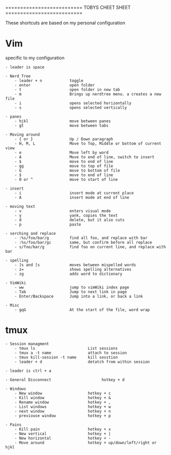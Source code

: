 ========================== TOBYS CHEET SHEET ==========================

These shortcuts are based on my personal configuration


# Vim

specific to my configuration

    - leader is space

    - Nerd Tree    
        - leader + n            toggle
        - enter                 open folder
        - t                     open folder in new tab
        - m                     Brings up nerdtree menu. a creates a new file
        - i                     opens selected horizontally   
        - s                     opens selected vertically
 
    - panes
        - hjkl                  move between panes
        - gt                    move between tabs
    
    - Moving around
        - { or }                Up / Down paragraph
        - H, M, L               Move to Top, Middle or bottom of current view
        - e                     Move left by word
        - A                     Move to end of line, switch to insert
        - $                     move to end of line
        - gg                    move to top of file
        - G                     move to bottom of file
        - $                     move to end of line
        - 0 or ^                move to start of line

    - insert
        - i                     insert mode at current place
        - A                     insert mode at end of line

    - moving text
        - v                     enters visual mode
        - y                     yank, copies the text
        - d                     delete, but it also cuts
        - p                     paste 

    - serching and replace
        - :%s/foo/bar/g         find all foo, and replace with bar
        - :%s/foo/bar/gc        same, but confirm before all replace
        - s/foo/bar/g           find foo on current line, and replace with bar

    - spelling
        - ]s and [s             moves between mispelled words
        - z=                    shows spelling alternatives
        - zg                    adds word to dictionary 

    - VimWiki
        - ww                    jump to vimWiki index page
        - Tab                   Jump to next link in page
        - Enter/Backspace       Jump into a link, or back a link

    - Misc
        - gqG                   At the start of the file, word wrap

# tmux

    - Session managment
        - tmux ls                       List sessions
        - tmux a -t name                attach to session
        - tmux kill-session -t name     kill sesstion
        - leader + d                    detatch from within session

    - leader is ctrl + a

    - General Disconnect                      hotkey + d

    - Windows
        - New window                    hotkey + c
        - Kill window                   hotkey + &
        - Rename window                 hotkey + ,
        - List windows                  hotkey + w
        - next window                   hotkey + n
        - previouse window              hotkey + p

    - Pains    
        - Kill pain                     hotkey + x
        - New vertical                  hotkey + |
        - New horizontal                hotkey + -
        - Move around                   hotkey + up/down/left/right or hjkl


